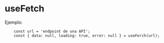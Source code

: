 # useFetch

Ejemplo:
```
    const url = 'endpoint de una API';
    const { data: null, loading: true, error: null } = useFerch(url);
```